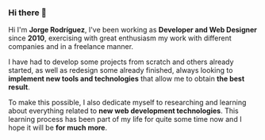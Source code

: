 ### Hi there 👋

Hi I'm **Jorge Rodríguez**, I've been working as **Developer and Web Designer** since **2010**, exercising with great enthusiasm my work with different companies and in a freelance manner.

I have had to develop some projects from scratch and others already started, as well as redesign some already finished, always looking to **implement new tools and technologies** that allow me to obtain **the best result**.

To make this possible, I also dedicate myself to researching and learning about everything related to **new web development technologies**. This learning process has been part of my life for quite some time now and I hope it will be **for much more**.

<!--
**JorgeGWD/jorgegwd** is a ✨ _special_ ✨ repository because its `README.md` (this file) appears on your GitHub profile.

Here are some ideas to get you started:

- 🔭 I’m currently working on ...
- 🌱 I’m currently learning ...
- 👯 I’m looking to collaborate on ...
- 🤔 I’m looking for help with ...
- 💬 Ask me about ...
- 📫 How to reach me: ...
- 😄 Pronouns: ...
- ⚡ Fun fact: ...
-->
